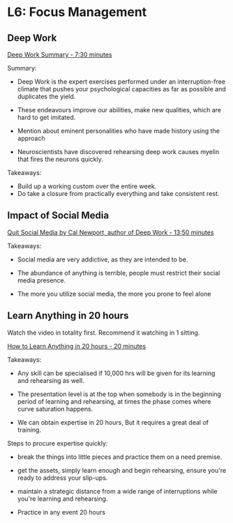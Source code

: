 # L6: Focus Management

## Deep Work

[Deep Work Summary - 7:30 minutes](https://www.youtube.com/watch?v=gTaJhjQHcf8)

Summary:
* Deep Work is the expert exercises performed under an interruption-free climate that pushes your psychological capacities as far as possible and duplicates the yield.

* These endeavours improve our abilities, make new qualities, which are hard to get imitated.

* Mention about eminent personalities who have made history using the approach

* Neuroscientists have discovered rehearsing deep work causes myelin that fires the neurons quickly.

Takeaways:

* Build up a working custom over the entire week.
* Do take a closure from practically everything and take consistent rest.


## Impact of Social Media

[Quit Social Media by Cal Newport, author of Deep Work - 13:50 minutes](https://www.youtube.com/watch?v=3E7hkPZ-HTk)

Takeaways:

* Social media are very addictive, as they are intended to be.

* The abundance of anything is terrible, people must restrict their social media presence.

* The more you utilize social media, the more you prone to feel alone


## Learn Anything in 20 hours

Watch the video in totality first. Recommend it watching in 1 sitting.

[How to Learn Anything in 20 hours - 20 minutes](https://www.youtube.com/watch?v=5MgBikgcWnY)

Takeaways:

* Any skill can be specialised if 10,000 hrs will be given for its learning and rehearsing as well.

* The presentation level is at the top when somebody is in the beginning period of learning and rehearsing, at times the phase comes where curve saturation happens.

* We can obtain expertise in 20 hours, But it requires a great deal of training. 

Steps to procure expertise quickly: 

* break the things into little pieces and practice them on a need premise. 

* get the assets, simply learn enough and begin rehearsing, ensure you're ready to address your slip-ups. 

* maintain a strategic distance from a wide range of interruptions while you're learning and rehearsing. 

* Practice in any event 20 hours
